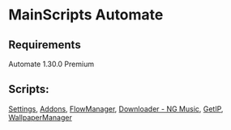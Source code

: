 # MainScripts Automate
## Requirements
Automate 1.30.0 Premium
## Scripts:
[Settings](https://github.com/MainPlay-YT/MainScripts-Automate/blob/main/Settings/Readme/EN.md), [Addons](https://github.com/MainPlay-YT/MainScripts-Automate/blob/main/Addons/Readme/EN.md), [FlowManager](https://github.com/MainPlay-YT/MainScripts-Automate/blob/main/FlowManager/Readme/EN.md), [Downloader - NG Music](https://github.com/MainPlay-YT/MainScripts-Automate/blob/main/DownloaderNGMusic/Readme/EN.md), [GetIP](https://github.com/MainPlay-YT/MainScripts-Automate/blob/main/GetIP/Readme/EN.md), [WallpaperManager](https://github.com/MainPlay-YT/MainScripts-Automate/blob/main/WallpaperManager/Readme/EN.md)